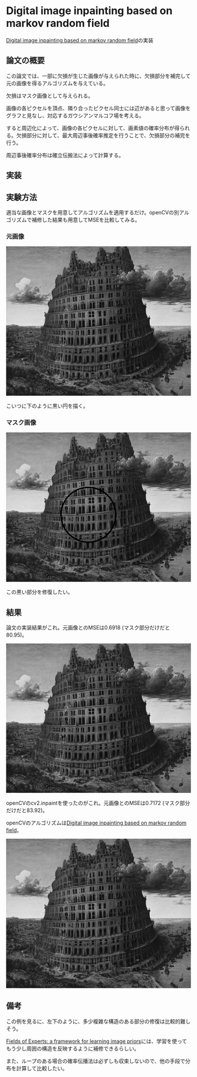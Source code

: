 # Digital image inpainting based on markov random field
[Digital image inpainting based on markov random field](https://ieeexplore.ieee.org/document/1631558)の実装

## 論文の概要
この論文では、一部に欠損が生じた画像が与えられた時に、欠損部分を補完して元の画像を得るアルゴリズムを与えている。

欠損はマスク画像として与えられる。

画像の各ピクセルを頂点、隣り合ったピクセル同士には辺があると思って画像をグラフと見なし、対応するガウシアンマルコフ場を考える。

すると周辺化によって、画像の各ピクセルに対して、画素値の確率分布が得られる。欠損部分に対して、最大周辺事後確率推定を行うことで、欠損部分の補完を行う。

周辺事後確率分布は確立伝搬法によって計算する。

## 実装


## 実験方法

適当な画像とマスクを用意してアルゴリズムを適用するだけ。openCVの別アルゴリズムで補修した結果も用意してMSEを比較してみる。

### 元画像

![babel](https://github.com/sleeper1729/YOT/blob/main/inpainting/original.png)

こいつに下のように黒い円を描く。

### マスク画像

![masked](https://github.com/sleeper1729/YOT/blob/main/inpainting/masked.png)

この黒い部分を修復したい。

## 結果

論文の実装結果がこれ。元画像とのMSEは0.6918 (マスク部分だけだと80.95)。

![repaired](https://github.com/sleeper1729/YOT/blob/main/inpainting/repaired.png)

openCVのcv2.inpaintを使ったのがこれ。元画像とのMSEは0.7172 (マスク部分だけだと83.92)。

openCVのアルゴリズムは[Digital image inpainting based on markov random field](http://olivier-augereau.com/docs/2004JGraphToolsTelea.pdf)。

![opencv](https://github.com/sleeper1729/YOT/blob/main/inpainting/opencv.png)

## 備考

この例を見るに、左下のように、多少複雑な構造のある部分の修復は比較的難しそう。

[Fields of Experts: a framework for learning image priors](https://ieeexplore.ieee.org/document/1467533)には、学習を使ってもう少し周囲の構造を反映するように補修できるらしい。

また、ループのある場合の確率伝播法は必ずしも収束しないので、他の手段で分布を計算して比較したい。
